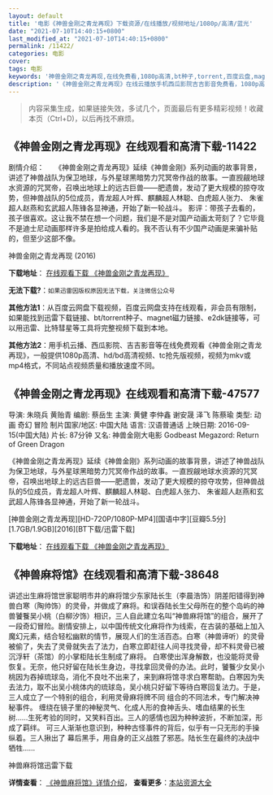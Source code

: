 ```yaml
---
layout: default
title: '电影《神兽金刚之青龙再现》下载资源/在线播放/视频地址/1080p/高清/蓝光'
date: "2021-07-10T14:40:15+0800"
last_modified_at: "2021-07-10T14:40:15+0800"
permalink: /11422/
categories: 电影
cover:
tags: 电影
keywords: '神兽金刚之青龙再现,在线免费看,1080p高清,bt种子,torrent,百度云盘,magnet,磁力链,迅雷下载资源'
description: '《神兽金刚之青龙再现》在线云播放手机西瓜影院吉吉影音免费看，1080p高清bd/hd未删减完整版和tc抢先枪版，mkv/mp4格式，附带bt/torrent种子、magnet/磁力链、百度云盘、网盘资源迅雷下载链接'
---
```


>内容采集生成，如果链接失效，多试几个，页面最后有更多精彩视频！收藏本页（Ctrl+D)，以后再找不麻烦。


## 《神兽金刚之青龙再现》在线观看和高清下载-11422

剧情介绍：　　《神兽金刚之青龙再现》延续《神兽金刚》系列动画的故事背景，讲述了神兽战队为保卫地球，与外星球黑暗势力咒冥帝作战的故事。一直觊觎地球水资源的咒冥帝，召唤出地球上的远古巨兽——肥遗兽，发动了更大规模的掠夺攻势，但神兽战队的5位成员，青龙超人叶辉、麒麟超人林聪、白虎超人张力、 朱雀超人赵燕和玄武超人陈锋各显神通，开始了新一轮战斗。  影评：带孩子去看的，孩子很喜欢。这让我不禁在想一个问题，我们是不是对国产动画太苛刻了？它毕竟不是迪士尼动画那样许多是拍给成人看的。我不否认有不少国产动画是来骗补贴的，但至少这部不像。


神兽金刚之青龙再现 (2016)

**下载地址**： [在线观看下载 《神兽金刚之青龙再现》](https://www.btbtdy.me/btdy/dy7751.html) 


**无法下载?**：`如果迅雷因版权原因无法下载，关注微信公众号 `

**其他方法1**：从百度云网盘下载视频，百度云网盘支持在线观看，非会员有限制，如果能找到迅雷下载链接、bt/torrent种子、magnet磁力链接、e2dk链接等，可以用迅雷、比特彗星等工具将完整视频下载到本地。

**其他方法2**：用手机云播、西瓜影院、吉吉影音等在线免费观看《神兽金刚之青龙再现》，一般提供1080p高清、hd/bd高清视频、tc抢先版视频，视频为mkv或mp4格式，不同站点视频质量和播放速度不同。


## 《神兽金刚之青龙再现》在线观看和高清下载-47577

导演: 朱晓兵 黄贻青 编剧: 蔡岳生 主演: 黄健 李仲鑫 谢安晟 泽飞 陈蔡瑜 类型: 动画 奇幻 冒险 制片国家/地区: 中国大陆 语言: 汉语普通话 上映日期: 2016-09-15(中国大陆) 片长: 87分钟 又名: 神兽金刚大电影 Godbeast Megazord: Return of Green Dragon

《神兽金刚之青龙再现》延续《神兽金刚》系列动画的故事背景，讲述了神兽战队为保卫地球，与外星球黑暗势力咒冥帝作战的故事。一直觊觎地球水资源的咒冥帝，召唤出地球上的远古巨兽——肥遗兽，发动了更大规模的掠夺攻势，但神兽战队的5位成员，青龙超人叶辉、麒麟超人林聪、白虎超人张力、 朱雀超人赵燕和玄武超人陈锋各显神通，开始了新一轮战斗。


[神兽金刚之青龙再现][HD-720P/1080P-MP4][国语中字][豆瓣5.5分][1.7GB/1.9GB][2016][BT下载/迅雷下载]

**下载地址**： [在线观看下载 《神兽金刚之青龙再现》](https://www.btdx8.com/torrent/godbeast_megazord_return_of_green_dragon_2016.html) 


## 《神兽麻将馆》在线观看和高清下载-38648

讲述出生麻将馆世家聪明市井的麻将馆少东家陆长生（李晨浩饰）阴差阳错得到神兽白寒（陶帅饰）的灵骨，并做成了麻将。和误吞陆长生父母所在的整个岛屿的神兽饕餮吴小桃（白柳汐饰）相识，三人自此建立名叫“神兽麻将馆”的组合，展开了一段奇幻冒险。剧情安排上，以中国传统文化麻将作为线索，在古装的基础上加入魔幻元素，结合轻松幽默的情节，展现人们的生活百态。白寒（神兽谛听）的灵骨被偷了，失去了灵骨就失去了法力，白寒立即赶往人间寻找灵骨，却不料灵骨已被沉浮轩（茶馆）的小掌柜陆长生制成了麻将。 白寒使出浑身解数，也没能将灵骨恢复。无奈，他只好留在陆长生身边，寻找拿回灵骨的办法。此时，饕餮少女吴小桃因为吞掉琉球岛，消化不良吐不出来了，来到麻将馆寻求白寒帮助。白寒因为失去法力，取不出吴小桃体内的琉球岛，吴小桃只好留下等待白寒回复法力。于是，三人成立了一个特别的组合，利用灵骨麻将牌不同 组合的不同法术，专门解决神秘事件。 缠绕在镜子里的神秘灵气、化成人形的食神舌头、嗜血结果的长生树……生死考验的同时，又笑料百出。三人的感情也因为种种波折，不断加深，形成了羁绊。 可三人渐渐也意识到，种种古怪事件的背后，似乎有一只无形的手操纵着。三人揪出了 幕后黑手，用自身的正义战胜了邪恶。陆长生在最终的决战中牺牲……


神兽麻将馆迅雷下载

**详情查看**： [《神兽麻将馆》详情介绍](/movie/38648/)， **查看更多**：[本站资源大全](/movie/t/all/)

